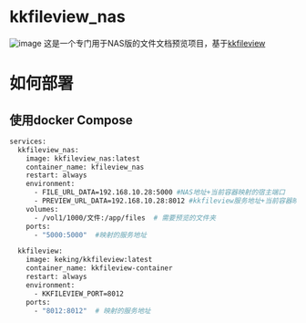 # kkfileview_nas
![image](https://github.com/user-attachments/assets/7da484ed-46c8-4263-a2eb-35d11c77abfd)
这是一个专门用于NAS版的文件文档预览项目，基于[kkfileview]([url](https://kkview.cn/zh-cn/index.html))

# 如何部署
## 使用docker Compose
```bash
services:
  kkfileview_nas:
    image: kkfileview_nas:latest
    container_name: kfileview_nas
    restart: always
    environment:
      - FILE_URL_DATA=192.168.10.28:5000 #NAS地址+当前容器映射的宿主端口
      - PREVIEW_URL_DATA=192.168.10.28:8012 #kkfileview服务地址+当前容器映射的宿主端口
    volumes:
      - /vol1/1000/文件:/app/files  # 需要预览的文件夹
    ports:
      - "5000:5000"  #映射的服务地址

  kkfileview:
    image: keking/kkfileview:latest
    container_name: kkfileview-container
    restart: always
    environment:
      - KKFILEVIEW_PORT=8012
    ports:
      - "8012:8012"  # 映射的服务地址
```
